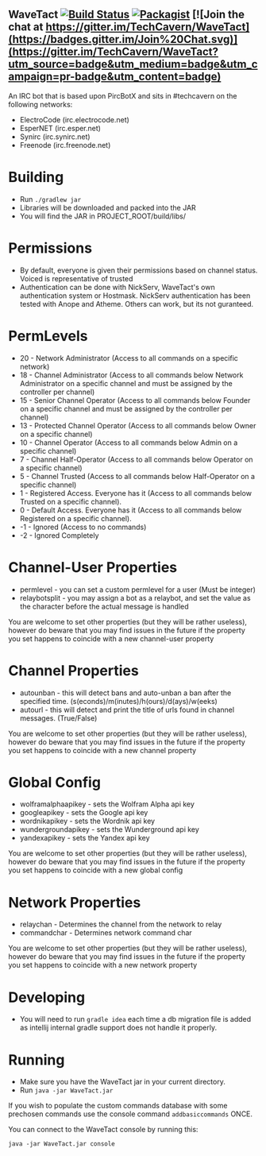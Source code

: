 WaveTact [![Build Status](https://travis-ci.org/TechCavern/WaveTact.svg?branch=master)](https://travis-ci.org/TechCavern/WaveTact) [![Packagist](https://img.shields.io/badge/license-MIT-blue.svg)](https://github.com/TechCavern/WaveTact/blob/master/license.md) [![Join the chat at https://gitter.im/TechCavern/WaveTact](https://badges.gitter.im/Join%20Chat.svg)](https://gitter.im/TechCavern/WaveTact?utm_source=badge&utm_medium=badge&utm_campaign=pr-badge&utm_content=badge)
--------

An IRC bot that is based upon PircBotX and sits in #techcavern on the following networks:
- ElectroCode (irc.electrocode.net)
- EsperNET (irc.esper.net)
- Synirc (irc.synirc.net)
- Freenode (irc.freenode.net)

Building
========
- Run `./gradlew jar`
- Libraries will be downloaded and packed into the JAR
- You will find the JAR in PROJECT_ROOT/build/libs/

Permissions
===========
- By default, everyone is given their permissions based on channel status. Voiced is representative of trusted
- Authentication can be done with NickServ, WaveTact's own authentication system or Hostmask. NickServ authentication has been tested with Anope and Atheme. Others can work, but its not guranteed.

PermLevels
==========
- 20 - Network Administrator (Access to all commands on a specific network)
- 18 - Channel Administrator (Access to all commands below Network Administrator on a specific channel and must be assigned by the controller per channel)
- 15 - Senior Channel Operator (Access to all commands below Founder on a specific channel and must be assigned by the controller per channel)
- 13 - Protected Channel Operator (Access to all commands below Owner on a specific channel)
- 10 - Channel Operator (Access to all commands below Admin on a specific channel)
- 7 - Channel Half-Operator (Access to all commands below Operator on a specific channel)
- 5 - Channel Trusted (Access to all commands below Half-Operator on a specific channel)
- 1 - Registered Access. Everyone has it (Access to all commands below Trusted on a specific channel).
- 0 - Default Access. Everyone has it (Access to all commands below Registered on a specific channel).
- -1 - Ignored (Access to no commands)
- -2 - Ignored Completely

Channel-User Properties
=======================
- permlevel - you can set a custom permlevel for a user (Must be integer)
- relaybotsplit - you may assign a bot as a relaybot, and set the value as the character before the actual message is handled

You are welcome to set other properties (but they will be rather useless), however do beware that you may find issues in the future if the property you set happens to coincide with a new channel-user property

Channel Properties
==================
- autounban - this will detect bans and auto-unban a ban after the specified time. (s(econds)/m(inutes)/h(ours)/d(ays)/w(eeks)
- autourl - this will detect and print the title of urls found in channel messages. (True/False)

You are welcome to set other properties (but they will be rather useless), however do beware that you may find issues in the future if the property you set happens to coincide with a new channel property

Global Config
=================
- wolframalphaapikey - sets the Wolfram Alpha api key
- googleapikey - sets the Google api key
- wordnikapikey - sets the Wordnik api key
- wundergroundapikey - sets the Wunderground api key
- yandexapikey - sets the Yandex api key

You are welcome to set other properties (but they will be rather useless), however do beware that you may find issues in the future if the property you set happens to coincide with a new global config

Network Properties
=================
- relaychan - Determines the channel from the network to relay
- commandchar - Determines network command char

You are welcome to set other properties (but they will be rather useless), however do beware that you may find issues in the future if the property you set happens to coincide with a new network property

Developing
==========
- You will need to run `gradle idea` each time a db migration file is added as intellij internal gradle support does not handle it properly.

Running
=======
- Make sure you have the WaveTact jar in your current directory.
- Run `java -jar WaveTact.jar`

If you wish to populate the custom commands database with some prechosen commands use the console command ````addbasiccommands```` ONCE.

You can connect to the WaveTact console by running this:
````
java -jar WaveTact.jar console
````
